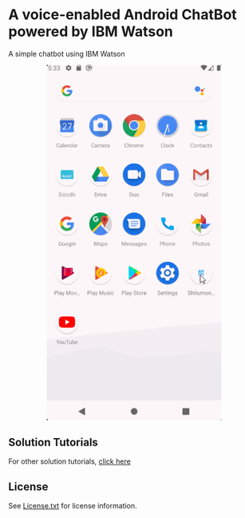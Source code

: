 # A voice-enabled Android ChatBot powered by IBM Watson

A simple chatbot using IBM Watson



<p align="center"><img src="https://github.com/Kijimu7/shitumonbox/blob/chatbotproject/shitumonbox.gif" width="350" />
<br>
  
## Solution Tutorials 
For other solution tutorials, [click here](http://ibm.biz/solution-tutorials)
<br>
## License
See [License.txt](https://github.com/IBM-Cloud/chatbot-watson-android/blob/master/License.txt) for license information.
